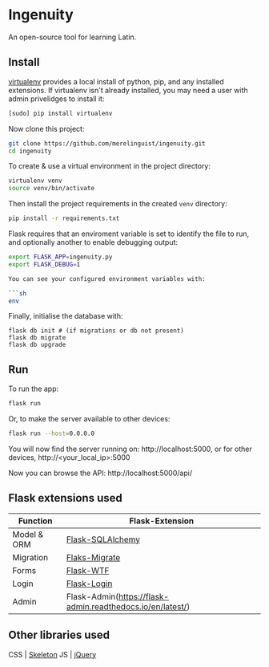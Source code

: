 # Ingenuity

An open-source tool for learning Latin.

## Install
[virtualenv](https://virtualenv.pypa.io/en/stable/) provides a local install of python, pip, and any installed extensions.
If virtualenv isn't already installed, you may need a user with admin privelidges to install it:

```sh
[sudo] pip install virtualenv
```

Now clone this project:

```sh
git clone https://github.com/merelinguist/ingenuity.git
cd ingenuity
```

To create & use a virtual environment in the project directory:

```sh
virtualenv venv
source venv/bin/activate
```

Then install the project requirements in the created `venv` directory:

```sh
pip install -r requirements.txt
```

Flask requires that an enviroment variable is set to identify the file to run,
and optionally another to enable debugging output:

```sh
export FLASK_APP=ingenuity.py
export FLASK_DEBUG=1

You can see your configured environment variables with:

```sh
env
```

Finally, initialise the database with:

```
flask db init # (if migrations or db not present)
flask db migrate
flask db upgrade
```

## Run

To run the app:

```sh
flask run
```

Or, to make the server available to other devices:

```sh
flask run --host=0.0.0.0
```

You will now find the server running on: http://localhost:5000, or for other devices, http://<your_local_ip>:5000

Now you can browse the API:
http://localhost:5000/api/


## Flask extensions used

Function            | Flask-Extension
------------------- | -----------------------
Model & ORM         | [Flask-SQLAlchemy](http://flask-sqlalchemy.pocoo.org/latest/)
Migration           | [Flaks-Migrate](http://flask-migrate.readthedocs.io/en/latest/)
Forms               | [Flask-WTF](https://flask-wtf.readthedocs.org/en/latest/)
Login               | [Flask-Login](https://flask-login.readthedocs.org/en/latest/)
Admin               | Flask-Admin(https://flask-admin.readthedocs.io/en/latest/)

## Other libraries used
CSS | [Skeleton](http://getskeleton.com/)
JS  | [jQuery](https://jquery.com/)
